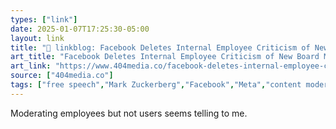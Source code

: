 ```yaml
---
types: ["link"]
date: 2025-01-07T17:25:30-05:00
layout: link
title: "🔗 linkblog: Facebook Deletes Internal Employee Criticism of New Board Member Dana White'"
art_title: "Facebook Deletes Internal Employee Criticism of New Board Member Dana White"
art_link: "https://www.404media.co/facebook-deletes-internal-employee-criticism-of-new-board-member-dana-white/"
source: ["404media.co"]
tags: ["free speech","Mark Zuckerberg","Facebook","Meta","content moderation"]
---
```

Moderating employees but not users seems telling to me.
